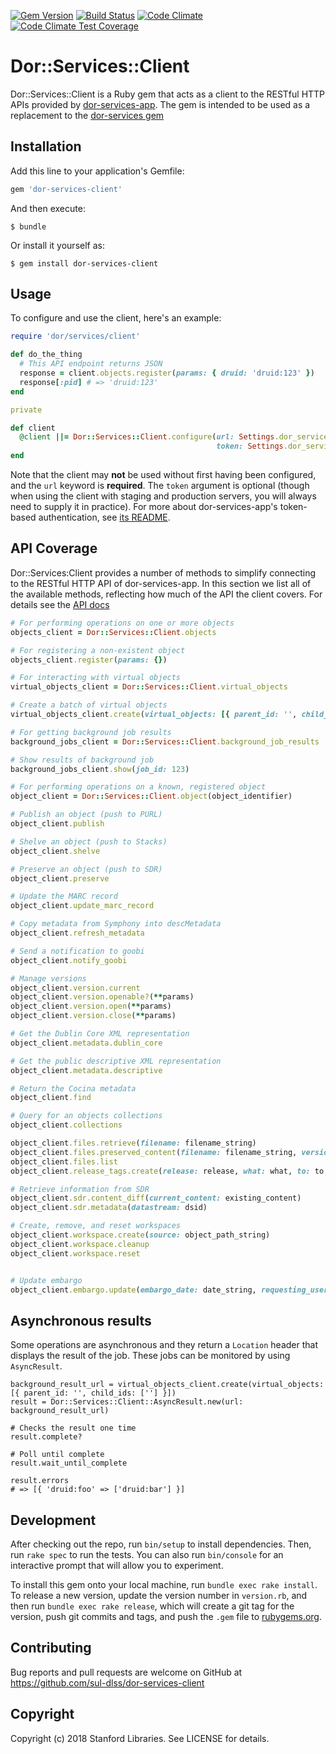 [![Gem Version](https://badge.fury.io/rb/dor-services-client.svg)](https://badge.fury.io/rb/dor-services-client)
[![Build Status](https://travis-ci.com/sul-dlss/dor-services-client.svg?branch=master)](https://travis-ci.com/sul-dlss/dor-services-client)
[![Code Climate](https://codeclimate.com/github/sul-dlss/dor-services-client/badges/gpa.svg)](https://codeclimate.com/github/sul-dlss/dor-services-client)
[![Code Climate Test Coverage](https://codeclimate.com/github/sul-dlss/dor-services-client/badges/coverage.svg)](https://codeclimate.com/github/sul-dlss/dor-services-client/coverage)

# Dor::Services::Client

Dor::Services::Client is a Ruby gem that acts as a client to the RESTful HTTP APIs provided by [dor-services-app](https://github.com/sul-dlss/dor-services-app). The gem is intended to be used as a replacement to the [dor-services gem](https://github.com/sul-dlss/dor-services)

## Installation

Add this line to your application's Gemfile:

```ruby
gem 'dor-services-client'
```

And then execute:

    $ bundle

Or install it yourself as:

    $ gem install dor-services-client

## Usage

To configure and use the client, here's an example:

```ruby
require 'dor/services/client'

def do_the_thing
  # This API endpoint returns JSON
  response = client.objects.register(params: { druid: 'druid:123' })
  response[:pid] # => 'druid:123'
end

private

def client
  @client ||= Dor::Services::Client.configure(url: Settings.dor_services.url,
                                              token: Settings.dor_services.token)
end
```

Note that the client may **not** be used without first having been configured, and the `url` keyword is **required**. The `token` argument is optional (though when using the client with staging and production servers, you will always need to supply it in practice). For more about dor-services-app's token-based authentication, see [its README](https://github.com/sul-dlss/dor-services-app#authentication).

## API Coverage

Dor::Services:Client provides a number of methods to simplify connecting to the RESTful HTTP API of dor-services-app. In this section we list all of the available methods, reflecting how much of the API the client covers. For details see the [API docs](https://www.rubydoc.info/github/sul-dlss/dor-services-client/master/Dor/Services/Client)

```ruby
# For performing operations on one or more objects
objects_client = Dor::Services::Client.objects

# For registering a non-existent object
objects_client.register(params: {})

# For interacting with virtual objects
virtual_objects_client = Dor::Services::Client.virtual_objects

# Create a batch of virtual objects
virtual_objects_client.create(virtual_objects: [{ parent_id: '', child_ids: [''] }])

# For getting background job results
background_jobs_client = Dor::Services::Client.background_job_results

# Show results of background job
background_jobs_client.show(job_id: 123)

# For performing operations on a known, registered object
object_client = Dor::Services::Client.object(object_identifier)

# Publish an object (push to PURL)
object_client.publish

# Shelve an object (push to Stacks)
object_client.shelve

# Preserve an object (push to SDR)
object_client.preserve

# Update the MARC record
object_client.update_marc_record

# Copy metadata from Symphony into descMetadata
object_client.refresh_metadata

# Send a notification to goobi
object_client.notify_goobi

# Manage versions
object_client.version.current
object_client.version.openable?(**params)
object_client.version.open(**params)
object_client.version.close(**params)

# Get the Dublin Core XML representation
object_client.metadata.dublin_core

# Get the public descriptive XML representation
object_client.metadata.descriptive

# Return the Cocina metadata
object_client.find

# Query for an objects collections
object_client.collections

object_client.files.retrieve(filename: filename_string)
object_client.files.preserved_content(filename: filename_string, version: version_string)
object_client.files.list
object_client.release_tags.create(release: release, what: what, to: to, who: who)

# Retrieve information from SDR
object_client.sdr.content_diff(current_content: existing_content)
object_client.sdr.metadata(datastream: dsid)

# Create, remove, and reset workspaces
object_client.workspace.create(source: object_path_string)
object_client.workspace.cleanup
object_client.workspace.reset


# Update embargo
object_client.embargo.update(embargo_date: date_string, requesting_user: username_string)
```

## Asynchronous results

Some operations are asynchronous and they return a `Location` header that displays the
result of the job.  These jobs can be monitored by using `AsyncResult`.

```
background_result_url = virtual_objects_client.create(virtual_objects: [{ parent_id: '', child_ids: [''] }])
result = Dor::Services::Client::AsyncResult.new(url: background_result_url)

# Checks the result one time
result.complete?

# Poll until complete
result.wait_until_complete

result.errors
# => [{ 'druid:foo' => ['druid:bar'] }]
```

## Development

After checking out the repo, run `bin/setup` to install dependencies. Then, run `rake spec` to run the tests. You can also run `bin/console` for an interactive prompt that will allow you to experiment.

To install this gem onto your local machine, run `bundle exec rake install`. To release a new version, update the version number in `version.rb`, and then run `bundle exec rake release`, which will create a git tag for the version, push git commits and tags, and push the `.gem` file to [rubygems.org](https://rubygems.org).

## Contributing

Bug reports and pull requests are welcome on GitHub at https://github.com/sul-dlss/dor-services-client

## Copyright

Copyright (c) 2018 Stanford Libraries. See LICENSE for details.
